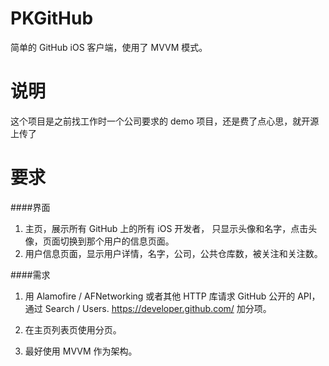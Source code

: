 # PKGitHub
简单的 GitHub iOS 客户端，使用了 MVVM 模式。
# 说明
这个项目是之前找工作时一个公司要求的 demo 项目，还是费了点心思，就开源上传了
# 要求

####界面

1. 主页，展示所有 GitHub 上的所有 iOS 开发者， 只显示头像和名字，点击头像，页面切换到那个用户的信息页面。
2. 用户信息页面，显示用户详情，名字，公司，公共仓库数，被关注和关注数。

####需求

1. 用 Alamofire / AFNetworking 或者其他 HTTP 库请求 GitHub 公开的 API，通过 Search / Users. https://developer.github.com/
加分项。

1. 在主页列表页使用分页。
2. 最好使用 MVVM 作为架构。

